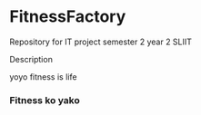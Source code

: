 # FitnessFactory
Repository for IT project semester 2 year 2 SLIIT

Description

yoyo fitness is life

### Fitness ko yako
